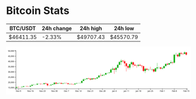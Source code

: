 # Bitcoin Stats

BTC/USDT|24h change|24h high|24h low|
|---|---|---|---|
|$46411.35|-2.33%|$49707.43|$45570.79|

<img src="./chart.svg">
